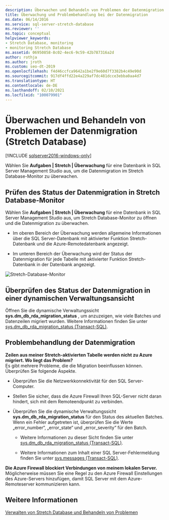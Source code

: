 ```yaml
---
description: Überwachen und Behandeln von Problemen der Datenmigration (Stretch Database)
title: Überwachung und Problembehandlung bei der Datenmigration
ms.date: 06/14/2016
ms.service: sql-server-stretch-database
ms.reviewer: ''
ms.topic: conceptual
helpviewer_keywords:
- Stretch Database, monitoring
- monitoring Stretch Database
ms.assetid: 06950858-8c02-4ec6-9c59-42b787316a2d
author: rothja
ms.author: jroth
ms.custom: seo-dt-2019
ms.openlocfilehash: f4d46ccfca9642a1be2f9e60d7f3382b4c49e90d
ms.sourcegitcommit: 917df4ffd22e4a229af7dc481dcce3ebba0aa4d7
ms.translationtype: HT
ms.contentlocale: de-DE
ms.lasthandoff: 02/10/2021
ms.locfileid: "100079901"
---
```

# <a name="monitor-and-troubleshoot-data-migration-stretch-database"></a>Überwachen und Behandeln von Problemen der Datenmigration (Stretch Database)
[!INCLUDE [sqlserver2016-windows-only](../../includes/applies-to-version/sqlserver2016-windows-only.md)]


  Wählen Sie **Aufgaben | Stretch | Überwachung** für eine Datenbank in SQL Server Management Studio aus, um die Datenmigration im Stretch Database-Monitor zu überwachen.  
  
## <a name="check-the-status-of-data-migration-in-the-stretch-database-monitor"></a>Prüfen des Status der Datenmigration in Stretch Database-Monitor  
 Wählen Sie **Aufgaben | Stretch | Überwachung** für eine Datenbank in SQL Server Management Studio aus, um Stretch Database-Monitor zu öffnen und die Datenmigration zu überwachen.  
  
-   Im oberen Bereich der Überwachung werden allgemeine Informationen über die SQL Server-Datenbank mit aktivierter Funktion Stretch-Datenbank und die Azure-Remotedatenbank angezeigt.  
  
-   Im unteren Bereich der Überwachung wird der Status der Datenmigration für jede Tabelle mit aktivierter Funktion Stretch-Datenbank in der Datenbank angezeigt.  
  
 ![Stretch-Database-Monitor](../../sql-server/stretch-database/media/stretch-monitor.PNG "Stretch-Database-Monitor")  
  
##  <a name="check-the-status-of-data-migration-in-a-dynamic-management-view"></a><a name="Migration"></a> Überprüfen des Status der Datenmigration in einer dynamischen Verwaltungsansicht  
 Öffnen Sie die dynamische Verwaltungssicht **sys.dm_db_rda_migration_status** , um anzuzeigen, wie viele Batches und Datenzeilen migriert wurden. Weitere Informationen finden Sie unter [sys.dm_db_rda_migration_status &#40;Transact-SQL&#41;](../../relational-databases/system-dynamic-management-views/stretch-database-sys-dm-db-rda-migration-status.md).  
  
##  <a name="troubleshoot-data-migration"></a><a name="Firewall"></a> Problembehandlung der Datenmigration  
 **Zeilen aus meiner Stretch-aktivierten Tabelle werden nicht zu Azure migriert. Wo liegt das Problem?**  
 Es gibt mehrere Probleme, die die Migration beeinflussen können. Überprüfen Sie folgende Aspekte.  
  
-   Überprüfen Sie die Netzwerkkonnektivität für den SQL Server-Computer.  
  
-   Stellen Sie sicher, dass die Azure Firewall Ihren SQL-Server nicht daran hindert, sich mit dem Remoteendpunkt zu verbinden.  
  
-   Überprüfen Sie die dynamische Verwaltungssicht **sys.dm_db_rda_migration_status** für den Status des aktuellen Batches. Wenn ein Fehler aufgetreten ist, überprüfen Sie die Werte „error_number“, „error_state“ und „error_severity“ für den Batch.  
  
    -   Weitere Informationen zu dieser Sicht finden Sie unter [sys.dm_db_rda_migration_status &#40;Transact-SQL&#41;](../../relational-databases/system-dynamic-management-views/stretch-database-sys-dm-db-rda-migration-status.md).  
  
    -   Weitere Informationen zum Inhalt einer SQL Server-Fehlermeldung finden Sie unter [sys.messages &#40;Transact-SQL&#41;](../../relational-databases/system-catalog-views/messages-for-errors-catalog-views-sys-messages.md).  
  
 **Die Azure Firewall blockiert Verbindungen von meinem lokalen Server.**  
 Möglicherweise müssen Sie eine Regel zu den Azure Firewall Einstellungen des Azure-Servers hinzufügen, damit SQL Server mit dem Azure-Remoteserver kommunizieren kann.  
  
## <a name="see-also"></a>Weitere Informationen  
 [Verwalten von Stretch Database und Behandeln von Problemen](../../sql-server/stretch-database/manage-and-troubleshoot-stretch-database.md)  
  
  
